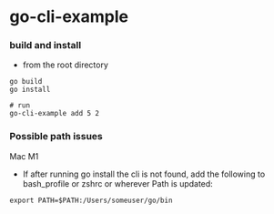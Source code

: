 # go-cli-example

### build and install

- from the root directory  

```
go build  
go install  

# run  
go-cli-example add 5 2
```


### Possible path issues  

Mac M1 

- If after running go install the cli is not found, add the following to bash_profile or zshrc or wherever Path is updated:  

```
export PATH=$PATH:/Users/someuser/go/bin
```
